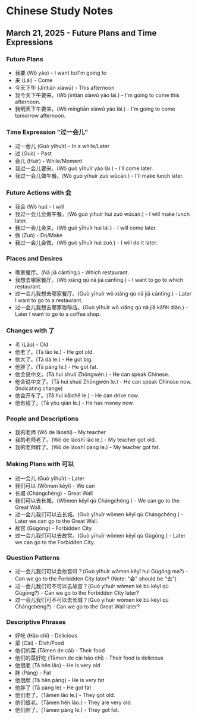 # Chinese Study Notes
## March 21, 2025 - Future Plans and Time Expressions

### Future Plans
- 我要 (Wǒ yào) - I want to/I'm going to
- 来 (Lái) - Come
- 今天下午 (Jīntiān xiàwǔ) - This afternoon
- 我今天下午要来。(Wǒ jīntiān xiàwǔ yào lái.) - I'm going to come this afternoon.
- 我明天下午要来。(Wǒ míngtiān xiàwǔ yào lái.) - I'm going to come tomorrow afternoon.

### Time Expression "过一会儿"
- 过一会儿 (Guò yīhuǐr) - In a while/Later
- 过 (Guò) - Past
- 会儿 (Huǐr) - While/Moment
- 我过一会儿要来。(Wǒ guò yīhuǐr yào lái.) - I'll come later.
- 我过一会儿做午餐。(Wǒ guò yīhuǐr zuò wǔcān.) - I'll make lunch later.

### Future Actions with 会
- 我会 (Wǒ huì) - I will
- 我过一会儿会做午餐。(Wǒ guò yīhuǐr huì zuò wǔcān.) - I will make lunch later.
- 我过一会儿会来。(Wǒ guò yīhuǐr huì lái.) - I will come later.
- 做 (Zuò) - Do/Make
- 我过一会儿会做。(Wǒ guò yīhuǐr huì zuò.) - I will do it later.

### Places and Desires
- 哪家餐厅。(Nǎ jiā cāntīng.) - Which restaurant.
- 我想去哪家餐厅。(Wǒ xiǎng qù nǎ jiā cāntīng.) - I want to go to which restaurant.
- 过一会儿我想去哪家餐厅。(Guò yīhuǐr wǒ xiǎng qù nǎ jiā cāntīng.) - Later I want to go to a restaurant.
- 过一会儿我想去哪家咖啡店。(Guò yīhuǐr wǒ xiǎng qù nǎ jiā kāfēi diàn.) - Later I want to go to a coffee shop.

### Changes with 了
- 老 (Lǎo) - Old
- 他老了。(Tā lǎo le.) - He got old.
- 他大了。(Tā dà le.) - He got big.
- 他胖了。(Tā pàng le.) - He got fat.
- 他会说中文。(Tā huì shuō Zhōngwén.) - He can speak Chinese.
- 他会说中文了。(Tā huì shuō Zhōngwén le.) - He can speak Chinese now. (Indicating change)
- 他会开车了。(Tā huì kāichē le.) - He can drive now.
- 他有钱了。(Tā yǒu qián le.) - He has money now.

### People and Descriptions
- 我的老师 (Wǒ de lǎoshī) - My teacher
- 我的老师老了。(Wǒ de lǎoshī lǎo le.) - My teacher got old.
- 我的老师胖了。(Wǒ de lǎoshī pàng le.) - My teacher got fat.

### Making Plans with 可以
- 过一会儿 (Guò yīhuǐr) - Later
- 我们可以 (Wǒmen kěyǐ) - We can
- 长城 (Chángchéng) - Great Wall
- 我们可以去长城。(Wǒmen kěyǐ qù Chángchéng.) - We can go to the Great Wall.
- 过一会儿我们可以去长城。(Guò yīhuǐr wǒmen kěyǐ qù Chángchéng.) - Later we can go to the Great Wall.
- 故宫 (Gùgōng) - Forbidden City
- 过一会儿我们可以去故宫。(Guò yīhuǐr wǒmen kěyǐ qù Gùgōng.) - Later we can go to the Forbidden City.

### Question Patterns
- 过一会儿我们可以会故宫吗？(Guò yīhuǐr wǒmen kěyǐ huì Gùgōng ma?) - Can we go to the Forbidden City later? (Note: "会" should be "去")
- 过一会儿我们可不可以去故宫？(Guò yīhuǐr wǒmen kě bù kěyǐ qù Gùgōng?) - Can we go to the Forbidden City later?
- 过一会儿我们可不可以去长城？(Guò yīhuǐr wǒmen kě bù kěyǐ qù Chángchéng?) - Can we go to the Great Wall later?

### Descriptive Phrases
- 好吃 (Hǎo chī) - Delicious
- 菜 (Cài) - Dish/Food
- 他们的菜 (Tāmen de cài) - Their food
- 他们的菜好吃 (Tāmen de cài hǎo chī) - Their food is delicious
- 他很老 (Tā hěn lǎo) - He is very old
- 胖 (Pàng) - Fat
- 他很胖 (Tā hěn pàng) - He is very fat
- 他胖了 (Tā pàng le) - He got fat
- 他们老了。(Tāmen lǎo le.) - They got old.
- 他们很老。(Tāmen hěn lǎo.) - They are very old.
- 他们胖了。(Tāmen pàng le.) - They got fat.

